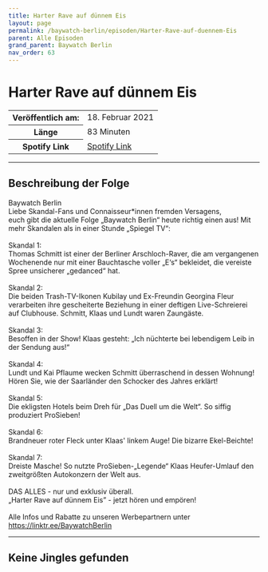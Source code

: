 ```yaml
---
title: Harter Rave auf dünnem Eis
layout: page
permalink: /baywatch-berlin/episoden/Harter-Rave-auf-duennem-Eis
parent: Alle Episoden
grand_parent: Baywatch Berlin
nav_order: 63
---
```


# Harter Rave auf dünnem Eis
<table class="resp-table dcf-table dcf-table-responsive dcf-table-bordered dcf-table-striped dcf-w-100%">
                    <tbody>
                        <tr>
                            <th scope="row">Veröffentlich am:</th>
                            <td data-label="Veröffentlich am:">18. Februar 2021</td>
                        </tr>
                        <tr>
                            <th scope="row">Länge </th>
                            <td data-label="Länge ">83 Minuten</td>
                        </tr><tr>
                                <th scope="row">Spotify Link</th>
                                <td data-label="Spotify Link"><a href="https://open.spotify.com/episode/16gRm0uxDu1cp6sf10ZG7v">Spotify Link</a></td>
                            </tr></tbody>
                </table>

***

## Beschreibung der Folge

<div>
Baywatch Berlin <br> Liebe Skandal-Fans und Connaisseur*innen fremden Versagens, <br> euch gibt die aktuelle Folge „Baywatch Berlin“ heute richtig einen aus! Mit mehr Skandalen als in einer Stunde „Spiegel TV“: <br>  <br> Skandal 1: <br> Thomas Schmitt ist einer der Berliner Arschloch-Raver, die am vergangenen Wochenende nur mit einer Bauchtasche voller „E‘s“ bekleidet, die vereiste Spree unsicherer „gedanced“ hat. <br>  <br> Skandal 2: <br> Die beiden Trash-TV-Ikonen Kubilay und Ex-Freundin Georgina Fleur verarbeiten ihre gescheiterte Beziehung in einer deftigen Live-Schreierei auf Clubhouse. Schmitt, Klaas und Lundt waren Zaungäste.  <br>  <br> Skandal 3: <br> Besoffen in der Show! Klaas gesteht: „Ich nüchterte bei lebendigem Leib in der Sendung aus!“ <br>  <br> Skandal 4: <br> Lundt und Kai Pflaume wecken Schmitt überraschend in dessen Wohnung! Hören Sie, wie der Saarländer den Schocker des Jahres erklärt! <br>  <br> Skandal 5: <br> Die ekligsten Hotels beim Dreh für „Das Duell um die Welt“. So siffig produziert ProSieben! <br>  <br> Skandal 6: <br> Brandneuer roter Fleck unter Klaas' linkem Auge! Die bizarre Ekel-Beichte! <br>  <br> Skandal 7: <br> Dreiste Masche! So nutzte ProSieben-„Legende“ Klaas Heufer-Umlauf den zweitgrößten Autokonzern der Welt aus. <br>  <br> DAS ALLES - nur und exklusiv überall. <br> „Harter Rave auf dünnem Eis” - jetzt hören und empören! <br>  <br> Alle Infos und Rabatte zu unseren Werbepartnern unter <a href="https://linktr.ee/BaywatchBerlin">https://linktr.ee/BaywatchBerlin</a>  
</div>

***

## Keine Jingles gefunden